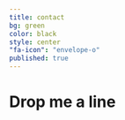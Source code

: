 ```yaml
---
title: contact
bg: green
color: black
style: center
"fa-icon": "envelope-o"
published: true
---
```



# Drop me a line

<style>

ul {
    overflow: auto;
}
 
ul li {
    list-style-type: none;
    display: inline-block;
}

ul li a i {
    background: #205D7A;
    color: #fff;
    width: 40px;
    height: 40px;
    border-radius: 20px;
    font-size: 25px;
    text-align: center;
    margin-right: 10px;
    padding-top: 20%;
    transition: all 0.2s ease-in-out;
}

.fa-facebook {
    background:#3b5998
} 
.fa-linkedin {
    background:#007bb6
}
.fa-twitter {
    background:#00aced
}
.fa-envelope {
    background:#95394e
}
ul li a i:hover {
    opacity: .7;
}
</style>
 
<ul>
    <li><a href="http://facebook.com/"><i class="fa fa-facebook"></i></a></li>
    <li><a href="http://linkedin.com/"><i class="fa fa-linkedin"></i></a></li>
    <li><a href="http://twitter.com/"><i class="fa fa-twitter"></i></a></li>
    <li><a href="mailto:langcoachams@gmail.com"><i class="fa fa-envelope"></i></a></li>
</ul>
